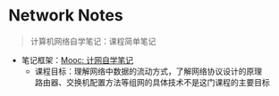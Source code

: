 # Network Notes

> 计算机网络自学笔记：课程简单笔记

* 笔记框架：[Mooc: 计网自学笔记](https://www.icourse163.org/learn/HDU-1002598057?tid=1468805452#/learn/announce)
  * 课程目标：理解网络中数据的流动方式，了解网络协议设计的原理<br/>
    路由器、交换机配置方法等组网的具体技术不是这门课程的主要目标

